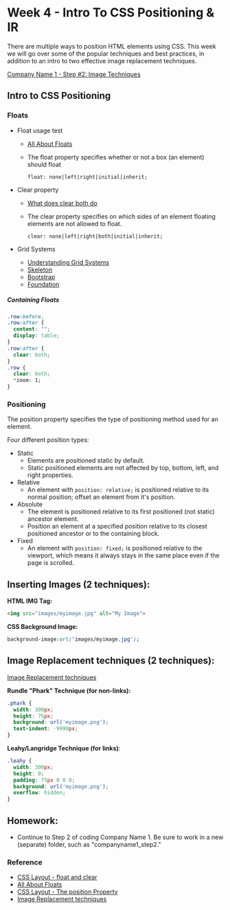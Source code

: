 # Week 4 - Intro To CSS Positioning & IR
There are multiple ways to position HTML elements using CSS. This week we will go over some of the popular techniques and best practices, in addition to an intro to two effective image replacement techniques.

[Company Name 1 - Step #2: Image Techniques](http://emmanuelpilande.com/art128/companyname1-step2/)

## Intro to CSS Positioning
### Floats
- Float usage test
  + [All About Floats](https://css-tricks.com/all-about-floats/)
  + The float property specifies whether or not a box (an element) should float

     ```
     float: none|left|right|initial|inherit;
     ```

- Clear property
  + [What does clear both do](http://stackoverflow.com/questions/12871710/what-does-the-css-rule-clear-both-do)
  + The clear property specifies on which sides of an element floating elements are not allowed to float.

     ```
     clear: none|left|right|both|initial|inherit;
     ```

- Grid Systems
  + [Understanding Grid Systems](http://www.sitepoint.com/understanding-css-grid-systems/)
  + [Skeleton](http://getskeleton.com/)
  + [Bootstrap](http://getbootstrap.com/css/)
  + [Foundation](http://foundation.zurb.com/)

##### Containing Floats
```css
.row:before,
.row:after {
  content: "";
  display: table;
}
.row:after {
  clear: both;
}
.row {
  clear: both;
  *zoom: 1;
}
```

### Positioning
The position property specifies the type of positioning method used for an element.

Four different position types:
- Static
  + Elements are positioned static by default.
  + Static positioned elements are not affected by top, bottom, left, and right properties.
- Relative
  + An element with `position: relative;` is positioned relative to its normal position; offset an element from it's position.
- Absolute
  + The element is positioned relative to its first positioned (not static) ancestor element.
  + Position an element at a specified position relative to its closest positioned ancestor or to the containing block.
- Fixed
  + An element with `position: fixed;` is positioned relative to the viewport, which means it always stays in the same place even if the page is scrolled.
  

## Inserting Images (2 techniques):
**HTML IMG Tag:**

```html
<img src="images/myimage.jpg" alt="My Image">
```

**CSS Background Image:**

```css
background-image:url('images/myimage.jpg');
```

## Image Replacement techniques (2 techniques):
[Image Replacement techniques](https://css-tricks.com/the-image-replacement-museum/)

**Rundle "Phark" Technique (for non-links):**

```css
.phark {
  width: 300px;
  height: 75px;
  background: url('myimage.png');
  text-indent: -9999px;
}
```

**Leahy/Langridge Technique (for links)**:

```css
.leahy {
  width: 300px;
  height: 0;
  padding: 75px 0 0 0;
  background: url('myimage.png');
  overflow: hidden;
}
```


## Homework:
- Continue to Step 2 of coding Company Name 1. Be sure to work in a new (separate) folder, such as "companyname1_step2."


### Reference
- [CSS Layout - float and clear](http://www.w3schools.com/css/css_float.asp)
- [All About Floats](https://css-tricks.com/all-about-floats/)
- [CSS Layout - The position Property](http://www.w3schools.com/css/css_positioning.asp)
- [Image Replacement techniques](https://css-tricks.com/the-image-replacement-museum/)

